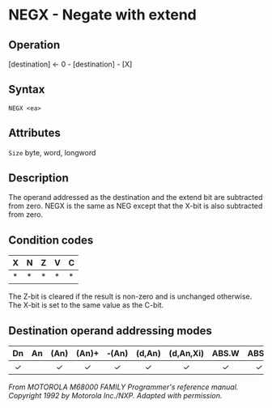 # NEGX - Negate with extend

## Operation
[destination] ← 0 - [destination] - [X]

## Syntax
```assembly
NEGX <ea>
```

## Attributes
`Size`  byte, word, longword

## Description
The operand addressed as the destination and the extend bit are
subtracted from zero. NEGX is the same as NEG except that the X-bit is also subtracted from zero.

## Condition codes
|X|N|Z|V|C|
|--|--|--|--|--|
|*|*|*|*|*|

The Z-bit is cleared if the result is non-zero and is unchanged
otherwise. The X-bit is set to the same value as the C-bit.

## Destination operand addressing modes
|Dn|An|(An)|(An)+|&#x2011;(An)|(d,An)|(d,An,Xi)|ABS.W|ABS.L|(d,PC)|(d,PC,Xn)|imm|
|:-:|:-:|:-:|:-:|:-:|:-:|:-:|:-:|:-:|:-:|:-:|:-:|
|✓||✓|✓|✓|✓|✓|✓|✓||||

*From MOTOROLA M68000 FAMILY Programmer's reference manual. Copyright 1992 by Motorola Inc./NXP. Adapted with permission.*